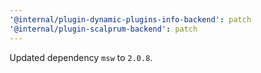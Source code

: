 ```yaml
---
'@internal/plugin-dynamic-plugins-info-backend': patch
'@internal/plugin-scalprum-backend': patch
---
```


Updated dependency `msw` to `2.0.8`.
